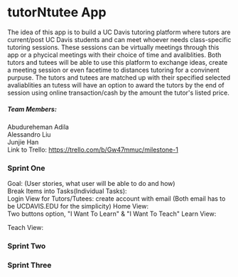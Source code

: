 # tutorNtutee App
The idea of this app is to build a UC Davis tutoring platform where tutors are current/post UC Davis students and can meet whoever needs class-specific tutoring sessions. These sessions can be virtually meetings through this app or a phycical meetings with their choice of time and avaliblities. Both tutors and tutees will be able to use this platform to exchange ideas, create a meeting session or even facetime to distances tutoring for a convinent purpuse. The tutors and tutees are matched up with their specified selected avaliablities an tutess will have an option to award the tutors by the end of session using online transaction/cash by the amount the tutor's listed price.


##### Team Members:  
Abudureheman Adila  
Alessandro Liu  
Junjie Han  
Link to Trello: https://trello.com/b/Gw47mmuc/milestone-1  


### Sprint One
Goal: (User stories, what user will be able to do and how)  
Break Items into Tasks(Individual Tasks):  
Login View for Tutors/Tutees: create account with email (Both email has to be UCDAVIS.EDU for the simplicity)
Home View:   
Two buttons option, "I Want To Learn" & "I Want To Teach"
Learn View: 

Teach View:





### Sprint Two
### Sprint Three



